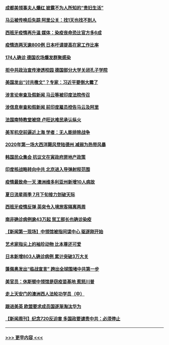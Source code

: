 #### [成都美领事夫人爆红 披露不为人所知的“贵妇生活”](../pages/prog202/a102903388.md?t=07271551) 
#### [马云被传唤后失踪 阿里公关：找1天也找不到人](../pages/prog202/a102903383.md?t=07271551) 
#### [西班牙疫情再升温 媒体：染疫丧命恐比官方多6成](../pages/prog202/a102903310.md?t=07271551) 
#### [疫情连两天逾800例 日本吁请提高在家工作比率](../pages/prog202/a102903257.md?t=07271551) 
#### [174人确诊 德国农场爆发群聚感染](../pages/prog202/a102903246.md?t=07271551) 
#### [拒中共政治宣传渗透校园 德国部分大学关闭孔子学院](../pages/prog202/a102903231.md?t=07271551) 
#### [美国发出“讨共檄文”？专家：习近平要倒大霉了](../pages/prog202/a102903219.md?t=07271551) 
#### [涉言论审查及假新闻 马云等被印度法院传召](../pages/prog202/a102903081.md?t=07271551) 
#### [涉信息审查和假新闻 前印度雇员控告马云及阿里](../pages/prog202/a102903090.md?t=07271551) 
#### [法国南特教堂被烧 卢旺达难民承认纵火](../pages/prog202/a102903058.md?t=07271551) 
#### [美军机空前逼近上海 学者：无人能排除战争](../pages/prog202/a102903024.md?t=07271551) 
#### [2020年第一场大西洋飓风登陆德州 减弱为热带风暴](../pages/prog202/a102902989.md?t=07271551) 
#### [韩国民众集会 抗议文在寅政府房地产政策](../pages/prog202/a102902984.md?t=07271551) 
#### [印度核战略转向中共 北京进入导弹射程范围](../pages/prog202/a102902352.md?t=07271551) 
#### [疫情最致命一天  澳洲维多利亚州新增10人病故](../pages/prog202/a102902963.md?t=07271551) 
#### [夏日流星雨季 7月下旬接力划破天际](../pages/prog202/a102902943.md?t=07271551) 
#### [西班牙疫情反弹 英突令入境旅客隔离两周](../pages/prog202/a102902932.md?t=07271551) 
#### [南非确诊病例逾43万起 贸工部长也确诊染疫](../pages/prog202/a102902908.md?t=07271551) 
#### [【新闻第一现场】中领馆被指间谍中心 驱逐刚开始](../pages/prog202/a102902912.md?t=07271551) 
#### [艺术家指尖上的袖珍动物 比本尊还可爱](../pages/prog202/a102902193.md?t=07271551) 
#### [日本新增803人确诊病例 累计突破3万大关](../pages/prog202/a102902869.md?t=07271551) 
#### [蓬佩奥发出“临战宣言” 跨出全球围堵中共第一步](../pages/prog202/a102902857.md?t=07271551) 
#### [美官员：休斯顿中领馆是窃疫苗基地 惹怒川普](../pages/prog202/a102902835.md?t=07271551) 
#### [走上天安门的澳洲西人法轮功学员（中）](../pages/prog202/a102902795.md?t=07271551) 
#### [跟进美英 欧盟要求成员国逐渐淘汰华为](../pages/prog202/a102902677.md?t=07271551) 
#### [【新闻周刊】纪念720反迫害 多国政要谴责中共：必须停止](../pages/prog202/a102902680.md?t=07271551) 

----
#### [ >>> 更早内容 <<< ](../indexes/prog202-earlier.md)
